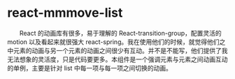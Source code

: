 # react-mmmove-list

&emsp;&emsp;React 的动画库有很多，易于理解的 React-transition-group，配置灵活的 motion 以及看起来就很强大 react-spring。我在使用他们的时候，就觉得他们之中元素的动画与另一个元素的动画之间很少有互动。并不是不能写，他们提供了我无法想象的灵活度，只是代码要更多。本组件是一个强调元素与元素之间动画互动的单例，主要是针对 list 中每一项与每一项之间切换的动画。

